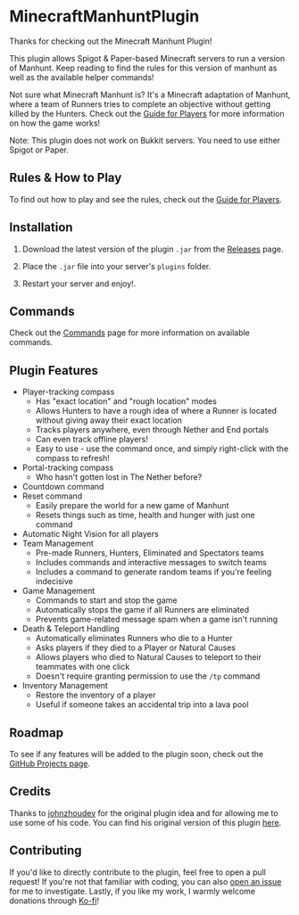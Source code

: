 # MinecraftManhuntPlugin

Thanks for checking out the Minecraft Manhunt Plugin!

This plugin allows Spigot & Paper-based Minecraft servers to run a version of Manhunt.
Keep reading to find the rules for this version of manhunt as well as the available helper commands!

Not sure what Minecraft Manhunt is? It's a Minecraft adaptation of Manhunt, where a team of Runners
tries to complete an objective without getting killed by the Hunters. Check out the
[Guide for Players](https://github.com/ricetech/MinecraftManhuntPlugin/wiki/Guide-for-Players) for more information on how the game works!

Note: This plugin does not work on Bukkit servers. You need to use either Spigot or Paper.

## Rules & How to Play

To find out how to play and see the rules, check out the 
[Guide for Players](https://github.com/ricetech/MinecraftManhuntPlugin/wiki/Guide-for-Players).

## Installation

1. Download the latest version of the plugin `.jar` from the 
[Releases](https://github.com/ricetech/MinecraftManhuntPlugin/releases) page.

2. Place the `.jar` file into your server's `plugins` folder.

3. Restart your server and enjoy!.

## Commands

Check out the [Commands](https://github.com/ricetech/MinecraftManhuntPlugin/wiki/Commands)
page for more information on available commands.

## Plugin Features

- Player-tracking compass
  - Has "exact location" and "rough location" modes
  - Allows Hunters to have a rough idea of where a Runner is located without giving away
    their exact location
  - Tracks players anywhere, even through Nether and End portals
  - Can even track offline players!
  - Easy to use - use the command once, and simply right-click with the compass to refresh!
- Portal-tracking compass
  - Who hasn't gotten lost in The Nether before?
- Countdown command
- Reset command
  - Easily prepare the world for a new game of Manhunt
  - Resets things such as time, health and hunger with just one command
- Automatic Night Vision for all players
- Team Management
  - Pre-made Runners, Hunters, Eliminated and Spectators teams
  - Includes commands and interactive messages to switch teams
  - Includes a command to generate random teams if you're feeling indecisive
- Game Management
  - Commands to start and stop the game
  - Automatically stops the game if all Runners are eliminated
  - Prevents game-related message spam when a game isn't running
- Death & Teleport Handling
  - Automatically eliminates Runners who die to a Hunter
  - Asks players if they died to a Player or Natural Causes
  - Allows players who died to Natural Causes to teleport to their teammates with one click
  - Doesn't require granting permission to use the `/tp` command
- Inventory Management
  - Restore the inventory of a player
  - Useful if someone takes an accidental trip into a lava pool

## Roadmap

To see if any features will be added to the plugin soon, check out the 
[GitHub Projects page](https://github.com/ricetech/MinecraftManhuntPlugin/projects/1).

## Credits

Thanks to [johnzhoudev](https://github.com/johnzhoudev) for the original plugin idea and for allowing me to use
some of his code. You can find his original version of this plugin 
[here](https://github.com/johnzhoudev/CompassTrackerMinecraft).

## Contributing

If you'd like to directly contribute to the plugin, feel free to open a pull request!
If you're not that familiar with coding, you can also 
[open an issue](https://github.com/ricetech/MinecraftManhuntPlugin/issues/new)
for me to investigate. Lastly, if you like my work, I warmly welcome donations
through [Ko-fi](https://ko-fi.com/the_ricetech)!
